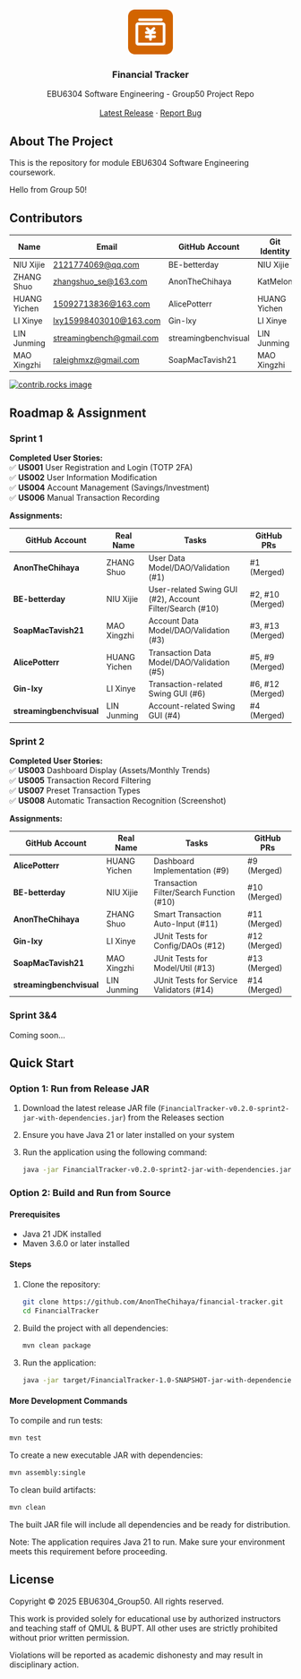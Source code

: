 <!-- Improved compatibility of back to top link: See: https://github.com/othneildrew/Best-README-Template/pull/73 -->
<a id="readme-top"></a>
<!--
*** Thanks for checking out the Best-README-Template. If you have a suggestion
*** that would make this better, please fork the repo and create a pull request
*** or simply open an issue with the tag "enhancement".
*** Don't forget to give the project a star!
*** Thanks again! Now go create something AMAZING! :D
-->

<!-- PROJECT LOGO -->
<br />
<div align="center">
  <a href="https://github.com/AnonTheChihaya/financial-tracker">
    <img src="images/logo.png" alt="Logo" width="80" height="80">
  </a>

  <h3 align="center">Financial Tracker</h3>

  <p align="center">
     EBU6304 Software Engineering - Group50 Project Repo
    <br />
    <br />
    <a href="https://github.com/AnonTheChihaya/financial-tracker/releases">Latest Release</a>
    ·
    <a href="https://github.com/AnonTheChihaya/financial-tracker/issues">Report Bug</a>
  </p>
</div>

## About The Project

This is the repository for module EBU6304 Software Engineering coursework.

Hello from Group 50!

## Contributors

| Name         | Email                     | GitHub Account        | Git Identity   |
|--------------|---------------------------|-----------------------|----------------|
| NIU Xijie    | <2121774069@qq.com>         | BE-betterday          | NIU Xijie      |
| ZHANG Shuo   | <zhangshuo_se@163.com>      | AnonTheChihaya     | KatMelon       |
| HUANG Yichen | <15092713836@163.com>       | AlicePotterr          | HUANG Yichen   |
| LI Xinye     | <lxy15998403010@163.com>    | Gin-lxy               | LI Xinye       |
| LIN Junming  | <streamingbench@gmail.com>  | streamingbenchvisual  | LIN Junming    |
| MAO Xingzhi  | <raleighmxz@gmail.com>      | SoapMacTavish21       | MAO Xingzhi    |


<a href="https://github.com/AnonTheChihaya/financial-tracker/graphs/contributors">
  <img src="https://contrib.rocks/image?repo=AnonTheChihaya/financial-tracker" alt="contrib.rocks image" />
</a>

## Roadmap & Assignment

### Sprint 1

**Completed User Stories:**  
✅ **US001** User Registration and Login (TOTP 2FA)  
✅ **US002** User Information Modification  
✅ **US004** Account Management (Savings/Investment)  
✅ **US006** Manual Transaction Recording  

**Assignments:**  

| GitHub Account      | Real Name     | Tasks                                                                 | GitHub PRs               |  
|---------------------|--------------|----------------------------------------------------------------------|--------------------------|  
| **AnonTheChihaya**  | ZHANG Shuo    | User Data Model/DAO/Validation (#1)                                  | #1 (Merged)              |  
| **BE-betterday**    | NIU Xijie     | User-related Swing GUI (#2), Account Filter/Search (#10)             | #2, #10 (Merged)         |  
| **SoapMacTavish21** | MAO Xingzhi   | Account Data Model/DAO/Validation (#3)                                | #3, #13 (Merged)         |  
| **AlicePotterr**    | HUANG Yichen  | Transaction Data Model/DAO/Validation (#5)                           | #5, #9 (Merged)          |  
| **Gin-lxy**         | LI Xinye      | Transaction-related Swing GUI (#6)                                  | #6, #12 (Merged)         |  
| **streamingbenchvisual** | LIN Junming | Account-related Swing GUI (#4)                                | #4 (Merged)              |  

### Sprint 2

**Completed User Stories:**  
✅ **US003** Dashboard Display (Assets/Monthly Trends)  
✅ **US005** Transaction Record Filtering  
✅ **US007** Preset Transaction Types  
✅ **US008** Automatic Transaction Recognition (Screenshot)  

**Assignments:**  

| GitHub Account      | Real Name     | Tasks                                                                 | GitHub PRs               |  
|---------------------|--------------|----------------------------------------------------------------------|--------------------------|  
| **AlicePotterr**    | HUANG Yichen  | Dashboard Implementation (#9)                                        | #9 (Merged)              |  
| **BE-betterday**    | NIU Xijie     | Transaction Filter/Search Function (#10)                             | #10 (Merged)             |  
| **AnonTheChihaya**  | ZHANG Shuo    | Smart Transaction Auto-Input (#11)                                   | #11 (Merged)             |  
| **Gin-lxy**         | LI Xinye      | JUnit Tests for Config/DAOs (#12)                                    | #12 (Merged)             |  
| **SoapMacTavish21** | MAO Xingzhi   | JUnit Tests for Model/Util (#13)                                     | #13 (Merged)             |  
| **streamingbenchvisual** | LIN Junming | JUnit Tests for Service Validators (#14)                      | #14 (Merged)             |  

### Sprint 3&4

Coming soon...

## Quick Start

### Option 1: Run from Release JAR

1. Download the latest release JAR file (`FinancialTracker-v0.2.0-sprint2-jar-with-dependencies.jar`) from the Releases section
2. Ensure you have Java 21 or later installed on your system
3. Run the application using the following command:

   ```bash
   java -jar FinancialTracker-v0.2.0-sprint2-jar-with-dependencies.jar
   ```

### Option 2: Build and Run from Source

#### Prerequisites

- Java 21 JDK installed
- Maven 3.6.0 or later installed

#### Steps

1. Clone the repository:

   ```bash
   git clone https://github.com/AnonTheChihaya/financial-tracker.git
   cd FinancialTracker
   ```

2. Build the project with all dependencies:

   ```bash
   mvn clean package
   ```

3. Run the application:

   ```bash
   java -jar target/FinancialTracker-1.0-SNAPSHOT-jar-with-dependencies.jar
   ```

#### More Development Commands

To compile and run tests:

  ```bash
  mvn test
  ```

To create a new executable JAR with dependencies:

  ```bash
  mvn assembly:single
  ```

To clean build artifacts:

  ```bash
  mvn clean
  ```

The built JAR file will include all dependencies and be ready for distribution.

Note: The application requires Java 21 to run. Make sure your environment meets this requirement before proceeding.

<!-- LICENSE -->
## License

Copyright © 2025 EBU6304_Group50. All rights reserved.

This work is provided solely for educational use by authorized instructors and teaching staff of QMUL & BUPT. All other uses are strictly prohibited without prior written permission.

Violations will be reported as academic dishonesty and may result in disciplinary action.
